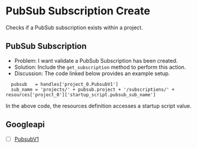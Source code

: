 # PubSub Subscription Create

Checks if a PubSub subscription exists within a project.

## PubSub Subscription 

* Problem: I want validate a PubSub Subscription has been created.
* Solution: Include the `get_subscription` method to perform this action.
* Discussion: The code linked below provides an example setup.

```
  pubsub   = handles['project_0.PubsubV1']
  sub_name = 'projects/' + pubsub.project + '/subscriptions/' + resources['project_0']['startup_script.pubsub_sub_name']
```

In the above code, the resources definition accesses a startup script value.

## Googleapi 

-[ ] [PubsubV1](https://googleapis.dev/ruby/google-api-client/latest/Google/Apis/PubsubV1.html) 
